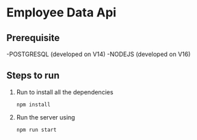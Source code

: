 # Employee Data Api

## Prerequisite
-POSTGRESQL (developed on V14)
-NODEJS (developed on V16)

## Steps to run
1. Run to install all the dependencies
    ```
    npm install
    ```
2. Run the server using
    ```
    npm run start
    ```
